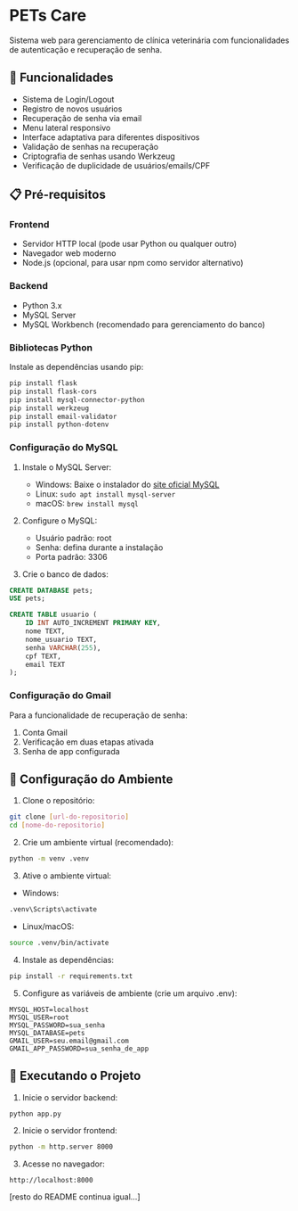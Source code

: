 # PETs Care

Sistema web para gerenciamento de clínica veterinária com funcionalidades de autenticação e recuperação de senha.

## 🚀 Funcionalidades

- Sistema de Login/Logout
- Registro de novos usuários
- Recuperação de senha via email
- Menu lateral responsivo
- Interface adaptativa para diferentes dispositivos
- Validação de senhas na recuperação
- Criptografia de senhas usando Werkzeug
- Verificação de duplicidade de usuários/emails/CPF

## 📋 Pré-requisitos

### Frontend
- Servidor HTTP local (pode usar Python ou qualquer outro)
- Navegador web moderno
- Node.js (opcional, para usar npm como servidor alternativo)

### Backend
- Python 3.x
- MySQL Server
- MySQL Workbench (recomendado para gerenciamento do banco)

### Bibliotecas Python
Instale as dependências usando pip:
```bash
pip install flask
pip install flask-cors
pip install mysql-connector-python
pip install werkzeug
pip install email-validator
pip install python-dotenv
```

### Configuração do MySQL
1. Instale o MySQL Server:
   - Windows: Baixe o instalador do [site oficial MySQL](https://dev.mysql.com/downloads/installer/)
   - Linux: `sudo apt install mysql-server`
   - macOS: `brew install mysql`

2. Configure o MySQL:
   - Usuário padrão: root
   - Senha: defina durante a instalação
   - Porta padrão: 3306

3. Crie o banco de dados:
```sql
CREATE DATABASE pets;
USE pets;

CREATE TABLE usuario (
    ID INT AUTO_INCREMENT PRIMARY KEY,
    nome TEXT,
    nome_usuario TEXT,
    senha VARCHAR(255),
    cpf TEXT,
    email TEXT
);
```

### Configuração do Gmail
Para a funcionalidade de recuperação de senha:
1. Conta Gmail
2. Verificação em duas etapas ativada
3. Senha de app configurada

## 🔧 Configuração do Ambiente

1. Clone o repositório:
```bash
git clone [url-do-repositorio]
cd [nome-do-repositorio]
```

2. Crie um ambiente virtual (recomendado):
```bash
python -m venv .venv
```

3. Ative o ambiente virtual:
- Windows:
```bash
.venv\Scripts\activate
```
- Linux/macOS:
```bash
source .venv/bin/activate
```

4. Instale as dependências:
```bash
pip install -r requirements.txt
```

5. Configure as variáveis de ambiente (crie um arquivo .env):
```env
MYSQL_HOST=localhost
MYSQL_USER=root
MYSQL_PASSWORD=sua_senha
MYSQL_DATABASE=pets
GMAIL_USER=seu.email@gmail.com
GMAIL_APP_PASSWORD=sua_senha_de_app
```

## 🚀 Executando o Projeto

1. Inicie o servidor backend:
```bash
python app.py
```

2. Inicie o servidor frontend:
```bash
python -m http.server 8000
```

3. Acesse no navegador:
```
http://localhost:8000
```

[resto do README continua igual...]